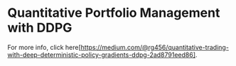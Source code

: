 # Quantitative Portfolio Management with DDPG

For more info, click here[https://medium.com/@rg456/quantitative-trading-with-deep-deterministic-policy-gradients-ddpg-2ad8791eed86]. 
